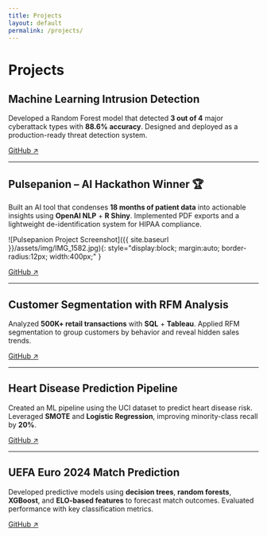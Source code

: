 ```yaml
---
title: Projects
layout: default
permalink: /projects/
---
```


# Projects

## Machine Learning Intrusion Detection
Developed a Random Forest model that detected **3 out of 4** major cyberattack types with **88.6% accuracy**. Designed and deployed as a production-ready threat detection system.

[GitHub ↗](https://github.com/k-shiroma-code/cybersecurity-ml-detection)

---

## Pulsepanion – AI Hackathon Winner 🏆
Built an AI tool that condenses **18 months of patient data** into actionable insights using **OpenAI NLP** + **R Shiny**. Implemented PDF exports and a lightweight de-identification system for HIPAA compliance.

![Pulsepanion Project Screenshot]({{ site.baseurl }}/assets/img/IMG_1582.jpg){: style="display:block; margin:auto; border-radius:12px; width:400px;" }



[GitHub ↗](https://github.com/k-shiroma-code/NCHacks-Pulsepanion)

---

## Customer Segmentation with RFM Analysis
Analyzed **500K+ retail transactions** with **SQL** + **Tableau**. Applied RFM segmentation to group customers by behavior and reveal hidden sales trends.

[GitHub ↗](https://github.com/k-shiroma-code/Customer-Segmentation-with-RFM-Analysis)

---

## Heart Disease Prediction Pipeline
Created an ML pipeline using the UCI dataset to predict heart disease risk. Leveraged **SMOTE** and **Logistic Regression**, improving minority-class recall by **20%**.

[GitHub ↗](https://github.com/k-shiroma-code/Heart-Disease-ML-Project)

---

## UEFA Euro 2024 Match Prediction
Developed predictive models using **decision trees**, **random forests**, **XGBoost**, and **ELO-based features** to forecast match outcomes. Evaluated performance with key classification metrics.

[GitHub ↗](https://github.com/k-shiroma-code/CSUF-REU-Football-Analytics)
